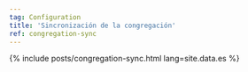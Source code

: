 ```yaml
---
tag: Configuration
title: 'Sincronización de la congregación'
ref: congregation-sync
---
```


{% include posts/congregation-sync.html lang=site.data.es %}
